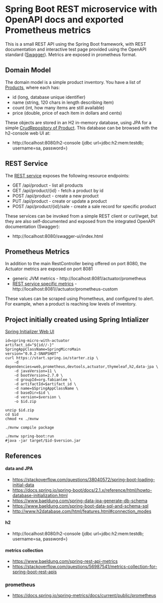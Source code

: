 #  Spring Boot REST microservice with OpenAPI docs and exported Prometheus metrics

This is a small REST API using the Spring Boot framework, with REST documentation and interactive test page provided using the OpenAPI standard ([Swagger](https://swagger.io/tools/swagger-ui/)).  Metrics are exposed in prometheus format.

## Domain Model

The domain model is a simple product inventory.  You have a list of [Products](https://github.com/fabianlee/spring-micro-with-actuator/blob/main/src/main/java/org/fabianlee/springmicrowithactuator/domain/Product.java), where each has:

* id (long, database unique identifier)
* name (string, 120 chars in length describing item)
* count (int, how many items are still available)
* price (double, price of each item in dollars and cents)

These objects are stored in an H2 in-memory database, using JPA for a simple [CrudRepository of Product](https://github.com/fabianlee/spring-micro-with-actuator/blob/main/src/main/java/org/fabianlee/springmicrowithactuator/persistence/ProductRepository.java).  This database can be browsed with the h2-console web UI at:
* http://localhost:8080/h2-console (jdbc url=jdbc:h2:mem:testdb; username=sa, password=<empty>)


## REST Service

The [REST service](https://github.com/fabianlee/spring-micro-with-actuator/blob/main/src/main/java/org/fabianlee/springmicrowithactuator/service/ProductController.java) exposes the following resource endpoints:

* GET /api/product - list all products
* GET /api/product/{id} - fetch a product by id
* POST /api/product - create a new product
* PUT /api/product - create or update a product
* POST /api/product/{id}/sale - create a sale record for specific product

These services can be invoked from a simple REST client or curl/wget, but they are also self-documented and exposed from the integrated OpenAPI documentation (Swagger):

* http://localhost:8080/swagger-ui/index.html

## Prometheus Metrics

In addition to the main RestController being offered on port 8080, the Actuator metrics are exposed on port 8081

* generic JVM metrics - http://localhost:8081/actuator/prometheus
* [REST service specific metrics](https://github.com/fabianlee/spring-micro-with-actuator/blob/main/src/main/java/org/fabianlee/springmicrowithactuator/actuator/CustomPrometheusEndpoint.java) - http://localhost:8081//actuator/prometheus-custom

These values can be scraped using Prometheus, and configured to alert.  For example, when a product is reaching low levels of inventory.


## Project initially created using Spring Intializer

[Spring Initializer Web UI](https://start.spring.io/)

```
id=spring-micro-with-actuator
artifact_id="${id//-}"
SpringAppClassName=SpringMicroMain
version="0.0.2-SNAPSHOT"
curl https://start.spring.io/starter.zip \
    -d dependencies=web,prometheus,devtools,actuator,thymeleaf,h2,data-jpa \
    -d javaVersion=11 \
    -d bootVersion=2.7.0 \
    -d groupId=org.fabianlee \
    -d artifactId=$artifact_id \
    -d name=$SpringAppClassName \
    -d baseDir=$id \
    -d version=$version \
    -o $id.zip

unzip $id.zip
cd $id
chmod +x ./mvnw

./mvnw compile package

./mvnw spring-boot:run
#java -jar target/$id-$version.jar
```


## References

#### data and JPA
* https://stackoverflow.com/questions/38040572/spring-boot-loading-initial-data
* https://docs.spring.io/spring-boot/docs/2.1.x/reference/html/howto-database-initialization.html
* https://www.baeldung.com/spring-data-jpa-generate-db-schema
* https://www.baeldung.com/spring-boot-data-sql-and-schema-sql
* http://www.h2database.com/html/features.html#connection_modes

#### h2
* http://localhost:8080/h2-console (jdbc url=jdbc:h2:mem:testdb; username=sa, password=<empty>)

#### metrics collection
* https://www.baeldung.com/spring-rest-api-metrics
* https://stackoverflow.com/questions/56987541/metrics-collection-for-spring-boot-rest-apis

### prometheus
* https://docs.spring.io/spring-metrics/docs/current/public/prometheus
